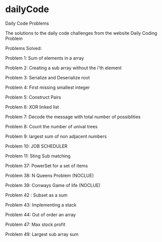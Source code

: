 # dailyCode
Daily Code Problems


The solutions to the daily code challenges from the website Daily Coding Problem


Problems Solved: 


Problem 1: Sum of elements in a array

Problem 2: Creating a sub array without the i'th element

Problem 3: Serialize and Deserialize root

Problem 4: First missing smallest integer

Problem 5: Construct Pairs

Problem 6: XOR linked list

Problem 7: Decode  the message with total number of possiblities

Problem 8: Count the number of unival trees

Problem 9: largest sum of non adjacent numbers

Problem 10: JOB SCHEDULER 

Problem 11: Sting Sub matching

Problem 37: PowerSet for a set of items 

Problem 38: N Queens Problem (NOCLUE) 

Problem 39: Conways Game of life (NOCLUE) 

Problem 42 : Subset as a sum

Problem 43: Implementing a stack

Problem 44: Out of order an array


Problem 47: Max stock profit

Problem 49: Largest sub array sum